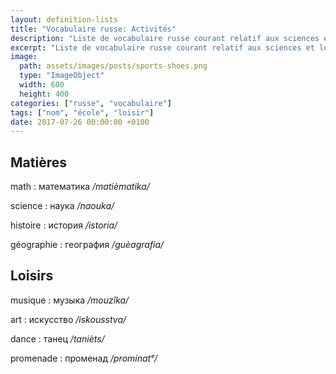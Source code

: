 ```yaml
---
layout: definition-lists
title: "Vocabulaire russe: Activités"
description: "Liste de vocabulaire russe courant relatif aux sciences et loisirs."
excerpt: "Liste de vocabulaire russe courant relatif aux sciences et loisirs."
image:
  path: assets/images/posts/sports-shoes.png
  type: "ImageObject"
  width: 600
  height: 400
categories: ["russe", "vocabulaire"]
tags: ["nom", "école", "loisir"]
date: 2017-07-26 00:00:00 +0100
---
```


## Matières

math
: математика
*/matièmatika/*

science
: наука
*/naouka/*

histoire
: история
*/istoria/*

géographie
: география
*/guèagrafia/*


## Loisirs

musique
: музыка
*/mouzîka/*

art
: искусство
*/iskousstva/*

dance
: танец
*/tanièts/*

promenade
: променад
*/prominatᵉ/*
